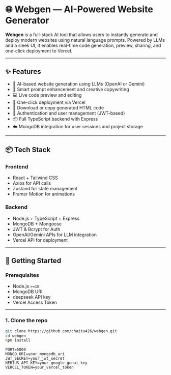 # 🌐 Webgen — AI-Powered Website Generator

**Webgen** is a full-stack AI tool that allows users to instantly generate and deploy modern websites using natural language prompts. Powered by LLMs and a sleek UI, it enables real-time code generation, preview, sharing, and one-click deployment to Vercel.



---

## ✨ Features

- 🤖 AI-based website generation using LLMs (OpenAI or Gemini)
- 🧠 Smart prompt enhancement and creative copywriting
- 💻 Live code preview and editing
- 🚀 One-click deployment via Vercel
- 🧾 Download or copy generated HTML code
- 🔐 Authentication and user management (JWT-based)
- 📦 Full TypeScript backend with Express
- ☁️ MongoDB integration for user sessions and project storage

---

## 📦 Tech Stack

### Frontend
- React + Tailwind CSS
- Axios for API calls
- Zustand for state management
- Framer Motion for animations

### Backend
- Node.js + TypeScript + Express
- MongoDB + Mongoose
- JWT & Bcrypt for Auth
- OpenAI/Gemini APIs for LLM integration
- Vercel API for deployment

---

## 🚀 Getting Started

### Prerequisites

- Node.js `>=18`
- MongoDB URI
- deepseek API key
- Vercel Access Token

---

### 1. Clone the repo

```bash
git clone https://github.com/chaitu426/webgen.git
cd webgen
npm install
```

```.ENV
PORT=5000
MONGO_URI=your_mongodb_uri
JWT_SECRET=your_jwt_secret
NEBIUS_API_KEY=your_google_genai_key
VERCEL_TOKEN=your_vercel_token
```



